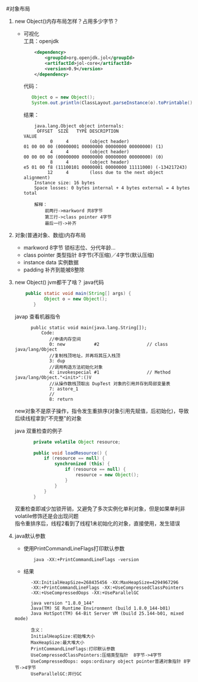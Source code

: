 
#对象布局  

1. new Object()内存布局怎样？占用多少字节？

    * 可视化  
        工具：openjdk
        ```xml
            <dependency>
                <groupId>org.openjdk.jol</groupId>
                <artifactId>jol-core</artifactId>
                <version>0.9</version>
            </dependency>
        ```
        代码：
        ```java
           Object o = new Object();
           System.out.println(ClassLayout.parseInstance(o).toPrintable());
        ```
        结果：
        ```text
            java.lang.Object object internals:
             OFFSET  SIZE   TYPE DESCRIPTION                               VALUE
                  0     4        (object header)                           01 00 00 00 (00000001 00000000 00000000 00000000) (1)
                  4     4        (object header)                           00 00 00 00 (00000000 00000000 00000000 00000000) (0)
                  8     4        (object header)                           e5 01 00 f8 (11100101 00000001 00000000 11111000) (-134217243)
                 12     4        (loss due to the next object alignment)
            Instance size: 16 bytes
            Space losses: 0 bytes internal + 4 bytes external = 4 bytes total

            解释：  
                前两行->markword 共8字节
                第三行->class pointer 4字节
                最后一行->补齐
        ```
        
2. 对象(普通对象、数组)内存布局  
    * markword                8字节 锁标志位、分代年龄...
    * class pointer 类型指针   8字节(不压缩)／4字节(默认压缩)
    * instance data 实例数据   
    * padding 补齐到能被8整除
        
        
3. new Object() jvm都干了啥？
    java代码
    ```java
        public static void main(String[] args) {
               Object o = new Object();
           }
    ```
    javap 查看机器指令
    ```text
          public static void main(java.lang.String[]);
              Code:
                 //申请内存空间
                 0: new           #2                  // class java/lang/Object
                 //复制栈顶地址，并再将其压入栈顶
                 3: dup
                 //调用构造方法初始化对象
                 4: invokespecial #1                  // Method java/lang/Object."<init>":()V
                 //从操作数栈顶取出 DupTest 对象的引用并存到局部变量表
                 7: astore_1
                 //
                 8: return
    ```
    new对象不是原子操作，指令发生重排序(对象引用先赋值，后初始化)，导致后续线程拿到"不完整"的对象  
    
    java 双重检查的例子  
    ```java
           private volatile Object resource;
       
           public void loadResource() {
               if (resource == null) {
                   synchronized (this) {
                       if (resource == null) {
                           resource = new Object();
                       }
                   }
               }
           }
    ```
    双重检查即减少加锁开销，又避免了多次实例化单利对象，但是如果单利非volatile修饰还是会出现问题  
    指令重排序后，线程2看到了线程1未初始化的对象，直接使用，发生错误

4. java默认参数  
    * 使用PrintCommandLineFlags打印默认参数
   ```commandline
          java -XX:+PrintCommandLineFlags -version
    ```
    * 结果
    ```text
          -XX:InitialHeapSize=268435456 -XX:MaxHeapSize=4294967296 
          -XX:+PrintCommandLineFlags -XX:+UseCompressedClassPointers 
          -XX:+UseCompressedOops -XX:+UseParallelGC 
    
          java version "1.8.0_144"
          Java(TM) SE Runtime Environment (build 1.8.0_144-b01)
          Java HotSpot(TM) 64-Bit Server VM (build 25.144-b01, mixed mode)

          含义：  
          InitialHeapSize:初始堆大小  
          MaxHeapSize:最大堆大小
          PrintCommandLineFlags:打印默认参数  
          UseCompressedClassPointers:压缩类型指针  8字节->4字节
          UseCompressedOops: oops:ordinary object pointer普通对象指针 8字节->4字节
          UseParallelGC:并行GC  
    ```
    
   
 